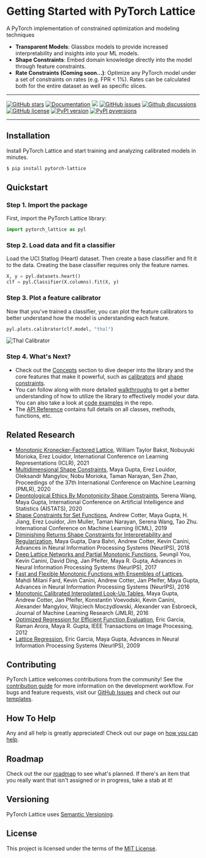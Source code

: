 # Getting Started with PyTorch Lattice

A PyTorch implementation of constrained optimization and modeling techniques

- **Transparent Models**: Glassbox models to provide increased interpretability and insights into your ML models.
- **Shape Constraints**: Embed domain knowledge directly into the model through feature constraints.
- **Rate Constraints (Coming soon...)**: Optimize any PyTorch model under a set of constraints on rates (e.g. FPR < 1%). Rates can be calculated both for the entire dataset as well as specific slices.

---

[![GitHub stars](https://img.shields.io/github/stars/ControlAI/pytorch-lattice.svg)](https://github.com/ControlAI/pytorch-lattice/stargazers)
[![Documentation](https://img.shields.io/badge/docs-available-brightgreen)](https://controlai.github.io/pytorch-lattice/)
[![](https://github.com/ControlAI/pytorch-lattice/actions/workflows/test.yml/badge.svg?branch=main)](https://github.com/ControlAI/pytorch-lattice/actions/workflows/test.yml)
[![GitHub issues](https://img.shields.io/github/issues/ControlAI/pytorch-lattice.svg)](https://github.com/ControlAI/pytorch-lattice/issues)
[![Github discussions](https://img.shields.io/github/discussions/ControlAI/pytorch-lattice)](https:github.com/ControlAI/pytorch-lattice/discussions)
[![GitHub license](https://img.shields.io/github/license/ControlAI/pytorch-lattice.svg)](https://github.com/ControlAI/pytorch-lattice/blob/main/LICENSE)
[![PyPI version](https://img.shields.io/pypi/v/pytorch-lattice.svg)](https://pypi.python.org/pypi/pytorch-lattice)
[![PyPI pyversions](https://img.shields.io/pypi/pyversions/pytorch-lattice.svg)](https://pypi.python.org/pypi/pytorch-lattice)

---

## Installation

Install PyTorch Lattice and start training and analyzing calibrated models in minutes.

```sh
$ pip install pytorch-lattice
```

## Quickstart

### Step 1. Import the package

First, import the PyTorch Lattice library:

```py
import pytorch_lattice as pyl
```

### Step 2. Load data and fit a classifier

Load the UCI Statlog (Heart) dataset. Then create a base classifier and fit it to the data. Creating the base classifier requires only the feature names.

```py
X, y = pyl.datasets.heart()
clf = pyl.Classifier(X.columns).fit(X, y)
```

### Step 3. Plot a feature calibrator

Now that you've trained a classifier, you can plot the feature calibrators to better understand how the model is understanding each feature.

```py
pyl.plots.calibrator(clf.model, "thal")
```

![Thal Calibrator](img/thal_calibrator.png)

### Step 4. What's Next?

-   Check out the [Concepts](concepts/classifier.md) section to dive deeper into the library and the core features that make it powerful, such as [calibrators](concepts/calibrators.md) and [shape constraints](concepts/shape_constraints.md).
-   You can follow along with more detailed [walkthroughs](walkthroughs/uci_adult_income.md) to get a better understanding of how to utilize the library to effectively model your data. You can also take a look at [code examples](https://github.com/ControlAI/pytorch-lattice/tree/main/examples) in the repo.
-   The [API Reference](api/layers.md) contains full details on all classes, methods, functions, etc.

## Related Research

- [Monotonic Kronecker-Factored Lattice](https://openreview.net/forum?id=0pxiMpCyBtr), William Taylor Bakst, Nobuyuki Morioka, Erez Louidor, International Conference on Learning Representations (ICLR), 2021
- [Multidimensional Shape Constraints](https://proceedings.mlr.press/v119/gupta20b.html), Maya Gupta, Erez Louidor, Oleksandr Mangylov, Nobu Morioka, Taman Narayan, Sen Zhao, Proceedings of the 37th International Conference on Machine Learning (PMLR), 2020
- [Deontological Ethics By Monotonicity Shape Constraints](https://arxiv.org/abs/2001.11990), Serena Wang, Maya Gupta, International Conference on Artificial Intelligence and Statistics (AISTATS), 2020
- [Shape Constraints for Set Functions](http://proceedings.mlr.press/v97/cotter19a.html), Andrew Cotter, Maya Gupta, H. Jiang, Erez Louidor, Jim Muller, Taman Narayan, Serena Wang, Tao Zhu. International Conference on Machine Learning (ICML), 2019
- [Diminishing Returns Shape Constraints for Interpretability and Regularization](https://papers.nips.cc/paper/7916-diminishing-returns-shape-constraints-for-interpretability-and-regularization), Maya Gupta, Dara Bahri, Andrew Cotter, Kevin Canini, Advances in Neural Information Processing Systems (NeurIPS), 2018
- [Deep Lattice Networks and Partial Monotonic Functions](https://research.google.com/pubs/pub46327.html), Seungil You, Kevin Canini, David Ding, Jan Pfeifer, Maya R. Gupta, Advances in Neural Information Processing Systems (NeurIPS), 2017
- [Fast and Flexible Monotonic Functions with Ensembles of Lattices](https://papers.nips.cc/paper/6377-fast-and-flexible-monotonic-functions-with-ensembles-of-lattices), Mahdi Milani Fard, Kevin Canini, Andrew Cotter, Jan Pfeifer, Maya Gupta, Advances in Neural Information Processing Systems (NeurIPS), 2016
- [Monotonic Calibrated Interpolated Look-Up Tables](http://jmlr.org/papers/v17/15-243.html), Maya Gupta, Andrew Cotter, Jan Pfeifer, Konstantin Voevodski, Kevin Canini, Alexander Mangylov, Wojciech Moczydlowski, Alexander van Esbroeck, Journal of Machine Learning Research (JMLR), 2016
- [Optimized Regression for Efficient Function Evaluation](http://ieeexplore.ieee.org/document/6203580/), Eric Garcia, Raman Arora, Maya R. Gupta, IEEE Transactions on Image Processing, 2012
- [Lattice Regression](https://papers.nips.cc/paper/3694-lattice-regression), Eric Garcia, Maya Gupta, Advances in Neural Information Processing Systems (NeurIPS), 2009

## Contributing

PyTorch Lattice welcomes contributions from the community! See the [contribution guide](contributing.md) for more information on the development workflow. For bugs and feature requests, visit our [GitHub Issues](https://github.com/ControlAI/pytorch-lattice/issues) and check out our [templates](https://github.com/ControlAI/pytorch-lattice/tree/main/.github/ISSUE_TEMPLATES).

## How To Help

Any and all help is greatly appreciated! Check out our page on [how you can help](help.md).

## Roadmap

Check out the our [roadmap](https://github.com/orgs/ControlAI/projects/1/views/1) to see what's planned. If there's an item that you really want that isn't assigned or in progress, take a stab at it!

## Versioning

PyTorch Lattice uses [Semantic Versioning](https://semver.org/).

## License

This project is licensed under the terms of the [MIT License](https://github.com/ControlAI/pytorch-lattice/blob/main/LICENSE).
